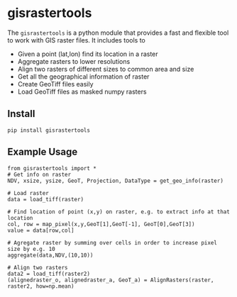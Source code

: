 gisrastertools
===========

The ``gisrastertools`` is a python module that provides a fast and flexible
tool to work with GIS raster files. It includes tools to 

- Given a point (lat,lon) find its location in a raster
- Aggregate rasters to lower resolutions
- Align two rasters of different sizes to common area and size
- Get all the geographical information of raster
- Create GeoTiff files easily
- Load GeoTiff files as masked numpy rasters

Install
-------

    pip install gisrastertools
   
Example Usage
-------------

    from gisrastertools import *
    # Get info on raster
    NDV, xsize, ysize, GeoT, Projection, DataType = get_geo_info(raster)
    
    # Load raster
    data = load_tiff(raster)
       
    # Find location of point (x,y) on raster, e.g. to extract info at that location
    col, row = map_pixel(x,y,GeoT[1],GeoT[-1], GeoT[0],GeoT[3])
    value = data[row,col]
    
    # Agregate raster by summing over cells in order to increase pixel size by e.g. 10
    aggregate(data,NDV,(10,10))
    
    # Align two rasters
    data2 = load_tiff(raster2)
    (alignedraster_o, alignedraster_a, GeoT_a) = AlignRasters(raster, raster2, how=np.mean)
   